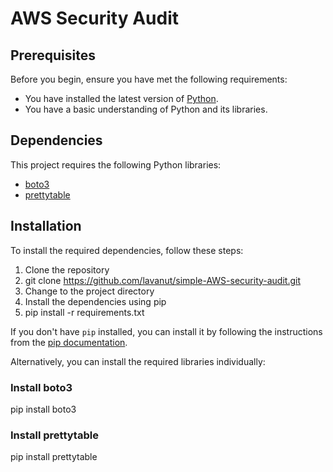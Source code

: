 # AWS Security Audit

## Prerequisites

Before you begin, ensure you have met the following requirements:

* You have installed the latest version of [Python](https://www.python.org/downloads/).
* You have a basic understanding of Python and its libraries.

## Dependencies

This project requires the following Python libraries:

* [boto3](https://github.com/boto/boto3)
* [prettytable](https://github.com/jazzband/prettytable)

## Installation

To install the required dependencies, follow these steps:

1. Clone the repository
2. git clone https://github.com/lavanut/simple-AWS-security-audit.git
3. Change to the project directory
4. Install the dependencies using pip
5. pip install -r requirements.txt


If you don't have `pip` installed, you can install it by following the instructions from the [pip documentation](https://pip.pypa.io/en/stable/installation/).

Alternatively, you can install the required libraries individually:

### Install boto3
pip install boto3

### Install prettytable
pip install prettytable






